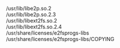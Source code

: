 /usr/lib/libe2p.so.2  
/usr/lib/libe2p.so.2.3  
/usr/lib/libext2fs.so.2  
/usr/lib/libext2fs.so.2.4  
/usr/share/licenses/e2fsprogs-libs  
/usr/share/licenses/e2fsprogs-libs/COPYING  
